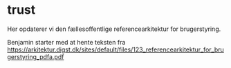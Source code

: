 # trust
Her opdaterer vi den fællesoffentlige referencearkitektur for brugerstyring. 

Benjamin starter med at hente teksten fra https://arkitektur.digst.dk/sites/default/files/123_referencearkitektur_for_brugerstyring_pdfa.pdf
